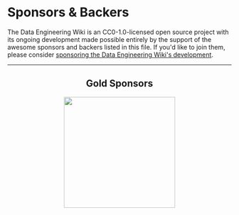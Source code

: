 # Sponsors & Backers

The Data Engineering Wiki is an CC0-1.0-licensed open source project with its ongoing development made possible entirely by the support of the awesome sponsors and backers listed in this file. If you'd like to join them, please consider [sponsoring the Data Engineering Wiki's development](https://github.com/data-engineering-community/data-engineering-wiki).

---

<div align="center">

## Gold Sponsors

<a href="https://dataengjobs.com/">
    <img src="https://avatars.githubusercontent.com/u/109050594?v=4" width=250>
</a>

</div>
